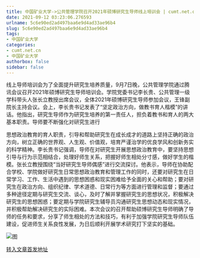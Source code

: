 ```yaml
---
title: 中国矿业大学->公共管理学院召开2021年硕博研究生导师线上培训会 | cumt.net.cn
date: 2021-09-12 03:23:06.276593
urlname: 5c6e90ed2ad497baa6e9d4ad33ae96b4
slug: 5c6e90ed2ad497baa6e9d4ad33ae96b4
tags: 
- 中国矿业大学
categories:
- cumt.net.cn
- 中国矿业大学
authorbox: false
sidebar: false
---
```

线上导师培训会为了全面提升研究生培养质量，9月7日晚，公共管理学院通过腾讯会议召开2021年硕博研究生导师培训会。学院党委书记李长贵、公共管理一级学科带头人张长立教授出席会议，全体2021年硕博研究生导师参加会议，王锋副院长主持会议。会上，李长贵书记发表了“坚定政治方向，做教书育人楷模”的讲话。他指出，研究生导师作为研究生培养的第一责任人，担负着教书和育人的两大基本职责。导师要不断强化对研究生进行
<!--more-->
思想政治教育的育人职责，引导和帮助研究生在成长成才的道路上坚持正确的政治方向，树立正确的世界观、人生观、价值观，培育严谨治学的优良学风和创新务实的科学精神。李长贵书记强调，导师在对研究生开展思想政治教育中，要坚持思想引导与行为示范相结合，处理好师生关系，把握好师生相处分寸感，做好学生的楷模。张长立教授围绕“当好研究生导师偶感”进行交流探讨。他表示，导师在协助配合学校、学院做好研究生日常思想政治教育和管理工作的同时，还要对研究生在日常学习、工作、生活中遇到的思想困惑和现实困难给予全面的关心和帮助；要对研究生在政治方向、组织纪律、学术道德、日常行为等方面进行管理和监督；要通过多种途径定期与研究生交流、谈心，及时了解并掌握研究生的思想状况，积极解决研究生的思想困惑；要定期与学院研究生辅导员沟通研究生思想动态和现实情况，并积极帮助解决研究生的实际困难。本次会议的召开帮助硕博研究生导师明确了导师的任务和要求，分享了师生相处的方法和技巧，有利于加强学院研究生导师队伍建设，促进师生关系良性发展，为日后顺利开展学术研究打下坚实的基础。

![图](http://xwzx.cumt.edu.cn/_upload/article/images/4f/d4/7e504b7c4dacaa723b7a0f9a52c0/0fbdc8f0-b991-4c4b-aacc-77adbe328396.jpg)

[转入文章首发地址](http://xwzx.cumt.edu.cn/41/30/c523a606512/page.htm)